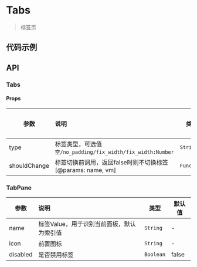 # Tabs

> 标签页

## 代码示例

<test></test>

<script>
  import test from '@/pages/demo/Tabs.vue';

  export default {
    components: {
      test
    }
  }
</script>

## API

### Tabs

#### Props

| 参数 | 说明 | 类型 | 默认值 |
| ----|:-----| ---- | ---- |
| type | 标签类型，可选值`空/no_padding/fix_width/fix_width:Number`  | `String` | - |
| shouldChange | 标签切换前调用，返回false时则不切换标签[@params: name, vm]  | `Function` | - |

### TabPane

| 参数 | 说明 | 类型 | 默认值 |
| ----|:-----| ---- | ---- |
| name | 标签Value，用于识别当前面板，默认为索引值  | `String` | - |
| icon | 前置图标  | `String` | - |
| disabled | 是否禁用标签  | `Boolean` | false |
